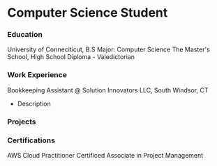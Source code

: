 # Computer Science Student 

### Education 
University of Conneciticut, B.S Major: Computer Science 
The Master's School, High School Diploma - Valedictorian 

### Work Experience 
Bookkeeping Assistant @ Solution Innovators LLC, South Windsor, CT 
- Description

### Projects 

### Certifications 

AWS Cloud Practitioner 
Certificed Associate in Project Management 

